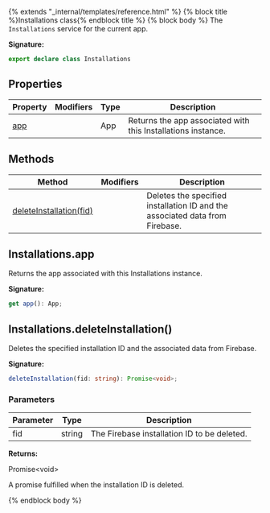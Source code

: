 {% extends "_internal/templates/reference.html" %}
{% block title %}Installations class{% endblock title %}
{% block body %}
The `Installations` service for the current app.

<b>Signature:</b>

```typescript
export declare class Installations 
```

## Properties

|  Property | Modifiers | Type | Description |
|  --- | --- | --- | --- |
|  [app](./firebase-admin.installations.installations.md#installationsapp) |  | App | Returns the app associated with this Installations instance. |

## Methods

|  Method | Modifiers | Description |
|  --- | --- | --- |
|  [deleteInstallation(fid)](./firebase-admin.installations.installations.md#installationsdeleteinstallation) |  | Deletes the specified installation ID and the associated data from Firebase. |

## Installations.app

Returns the app associated with this Installations instance.

<b>Signature:</b>

```typescript
get app(): App;
```

## Installations.deleteInstallation()

Deletes the specified installation ID and the associated data from Firebase.

<b>Signature:</b>

```typescript
deleteInstallation(fid: string): Promise<void>;
```

### Parameters

|  Parameter | Type | Description |
|  --- | --- | --- |
|  fid | string | The Firebase installation ID to be deleted. |

<b>Returns:</b>

Promise&lt;void&gt;

A promise fulfilled when the installation ID is deleted.

{% endblock body %}

